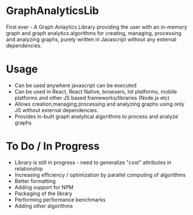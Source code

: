 # GraphAnalyticsLib
First ever - A Graph Anlaytics Library providing the user with an in-memory graph and graph analytics algorithms for creating, managing, processing and analyzing graphs, purely written in Javascript without any external dependencies.



# Usage
- Can be used anywhere javascript can be executed
- Can be used in React, React Native, browsers, Iot platforms, mobile platforms and other JS based frameworks/libraries (Node.js etc)
- Allows creation,managing,processing and analyzing graphs using only JS without external dependencies.
- Provides in-built graph analytical algorithms to process and analyze graphs



# To Do / In Progress
- Library is still in progress - need to generalize "cost" attributes in relationship
- Increasing efficiency / optimization by parallel computing of algorithms
- Better formatting
- Adding support for NPM
- Packaging of the library
- Performing performance benchmarks
- Adding other algorithms
